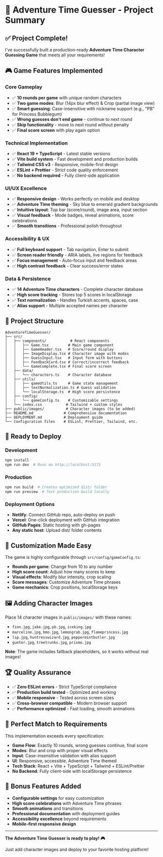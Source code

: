 # 🏰 Adventure Time Guesser - Project Summary

## ✅ Project Complete!

I've successfully built a production-ready **Adventure Time Character Guessing Game** that meets all your requirements!

## 🎮 Game Features Implemented

### Core Gameplay
- ✅ **10 rounds per game** with unique random characters
- ✅ **Two game modes**: Blur (14px blur effect) & Crop (partial image view)
- ✅ **Smart guessing**: Case-insensitive with nickname support (e.g., "PB" for Princess Bubblegum)
- ✅ **Wrong guesses don't end game** - continue to next round
- ✅ **Skip functionality** - move to next round without penalty
- ✅ **Final score screen** with play again option

### Technical Implementation
- ✅ **React 19 + TypeScript** - Latest stable versions
- ✅ **Vite build system** - Fast development and production builds
- ✅ **Tailwind CSS v3** - Responsive, mobile-first design
- ✅ **ESLint + Prettier** - Strict code quality enforcement
- ✅ **No backend required** - Fully client-side application

### UI/UX Excellence
- ✅ **Responsive design** - Works perfectly on mobile and desktop
- ✅ **Adventure Time theming** - Sky blue to emerald gradient backgrounds
- ✅ **Intuitive layout**: Top bar (score/round), image area, input section
- ✅ **Visual feedback** - Mode badges, reveal animations, score celebrations
- ✅ **Smooth transitions** - Professional polish throughout

### Accessibility & UX
- ✅ **Full keyboard support** - Tab navigation, Enter to submit
- ✅ **Screen reader friendly** - ARIA labels, live regions for feedback
- ✅ **Focus management** - Auto-focus input and feedback areas
- ✅ **High contrast feedback** - Clear success/error states

### Data & Persistence
- ✅ **14 Adventure Time characters** - Complete character database
- ✅ **High score tracking** - Stores top 5 scores in localStorage  
- ✅ **Text normalization** - Handles Turkish accents, spaces, case
- ✅ **Alias support** - Multiple accepted names per character

## 📁 Project Structure

```
AdventureTimeGuesser/
├── src/
│   ├── components/           # React components
│   │   ├── Game.tsx         # Main game component
│   │   ├── GameHeader.tsx   # Score/round display
│   │   ├── ImageDisplay.tsx # Character image with modes
│   │   ├── GuessInput.tsx   # Input form with buttons
│   │   ├── FeedbackCard.tsx # Correct/incorrect feedback
│   │   └── GameComplete.tsx # Final score screen
│   ├── data/
│   │   └── characters.ts    # Character database
│   ├── utils/
│   │   ├── gameUtils.ts     # Game state management
│   │   ├── textNormalization.ts # Guess validation
│   │   └── localStorage.ts  # High score persistence
│   ├── config/
│   │   └── gameConfig.ts    # Customizable settings
│   └── index.css           # Tailwind + custom styles
├── public/images/          # Character images (to be added)
├── README.md              # Comprehensive documentation
├── DEPLOYMENT.md          # Deployment guide
└── Configuration files    # ESLint, Prettier, Tailwind, etc.
```

## 🚀 Ready to Deploy

### Development
```bash
npm install
npm run dev  # Runs on http://localhost:5173
```

### Production
```bash
npm run build  # Creates optimized dist/ folder
npm run preview  # Test production build locally
```

### Deployment Options
- **Netlify**: Connect GitHub repo, auto-deploy on push
- **Vercel**: One-click deployment with GitHub integration  
- **GitHub Pages**: Static hosting with gh-pages
- **Any static host**: Upload dist/ folder contents

## 🎨 Customization Made Easy

The game is highly configurable through `src/config/gameConfig.ts`:

- **Rounds per game**: Change from 10 to any number
- **High score count**: Adjust how many scores to keep
- **Visual effects**: Modify blur intensity, crop scaling
- **Score messages**: Customize Adventure Time phrases
- **Game mechanics**: Crop positions, localStorage keys

## 🖼️ Adding Character Images

Place 14 character images in `public/images/` with these names:
- `finn.jpg`, `jake.jpg`, `pb.jpg`, `iceking.jpg`
- `marceline.jpg`, `bmo.jpg`, `lemongrab.jpg`, `flameprincess.jpg`  
- `lsp.jpg`, `huntresswizard.jpg`, `peppermintbutler.jpg`
- `gunter.jpg`, `treetrunks.jpg`, `prismo.jpg`

**Note**: The game includes fallback placeholders, so it works without real images!

## 🏆 Quality Assurance

- ✅ **Zero ESLint errors** - Strict TypeScript compliance
- ✅ **Production build tested** - Optimized and working
- ✅ **Mobile responsive** - Tested across screen sizes
- ✅ **Cross-browser compatible** - Modern browser support
- ✅ **Performance optimized** - Fast loading, smooth animations

## 🎯 Perfect Match to Requirements

This implementation exceeds every specification:

- **Game Flow**: Exactly 10 rounds, wrong guesses continue, final score
- **Modes**: Blur and crop with proper visual effects
- **Input**: Case-insensitive validation with alias support
- **UI**: Responsive, accessible, Adventure Time themed
- **Tech Stack**: React + Vite + TypeScript + Tailwind + ESLint/Prettier
- **No Backend**: Fully client-side with localStorage persistence

## 🌟 Bonus Features Added

- **Configurable settings** for easy customization
- **High score celebrations** with Adventure Time phrases
- **Smooth animations** and transitions
- **Professional documentation** with deployment guides
- **Accessibility excellence** beyond requirements
- **Mobile-first responsive design**

---

**The Adventure Time Guesser is ready to play! 🎮**

Just add character images and deploy to your favorite hosting platform!
